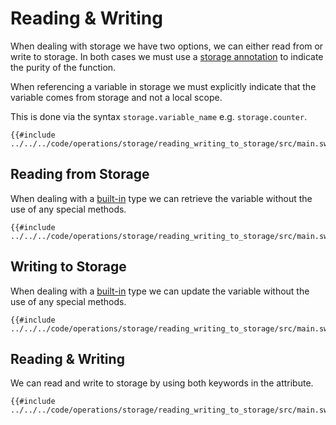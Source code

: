 # Reading & Writing

When dealing with storage we have two options, we can either read from or write to storage. In both cases we must use a [storage annotation](../../language/annotations/attributes/storage.md) to indicate the purity of the function.

When referencing a variable in storage we must explicitly indicate that the variable comes from storage and not a local scope. 

This is done via the syntax `storage.variable_name` e.g. `storage.counter`.

```sway
{{#include ../../../code/operations/storage/reading_writing_to_storage/src/main.sw:declaration}}
```

## Reading from Storage

When dealing with a [built-in](../../language/built-ins/index.md) type we can retrieve the variable without the use of any special methods.

```sway
{{#include ../../../code/operations/storage/reading_writing_to_storage/src/main.sw:read}}
```

## Writing to Storage

When dealing with a [built-in](../../language/built-ins/index.md) type we can update the variable without the use of any special methods.

```sway
{{#include ../../../code/operations/storage/reading_writing_to_storage/src/main.sw:write}}
```

## Reading & Writing

We can read and write to storage by using both keywords in the attribute.

```sway
{{#include ../../../code/operations/storage/reading_writing_to_storage/src/main.sw:read_write}}
```
